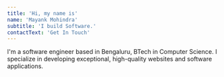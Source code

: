 ```yaml
---
title: 'Hi, my name is'
name: 'Mayank Mohindra'
subtitle: 'I build Software.'
contactText: 'Get In Touch'
---
```


I'm a software engineer based in Bengaluru, BTech in Computer Science. I specialize in developing exceptional, high-quality websites and software applications.
